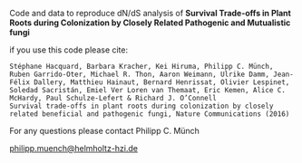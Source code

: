 Code and data to reproduce dN/dS analysis of **Survival Trade-offs in Plant Roots during Colonization by Closely Related Pathogenic and Mutualistic fungi**


if you use this code please cite:
```
Stéphane Hacquard, Barbara Kracher, Kei Hiruma, Philipp C. Münch, Ruben Garrido-Oter, Michael R. Thon, Aaron Weimann, Ulrike Damm, Jean-Félix Dallery, Matthieu Hainaut, Bernard Henrissat, Olivier Lespinet, Soledad Sacristán, Emiel Ver Loren van Themaat, Eric Kemen, Alice C. McHardy, Paul Schulze-Lefert	& Richard J. O’Connell
Survival trade-offs in plant roots during colonization by closely related beneficial and pathogenic fungi, Nature Communications (2016)
```



For any questions please contact
Philipp C. Münch

philipp.muench@helmholtz-hzi.de
